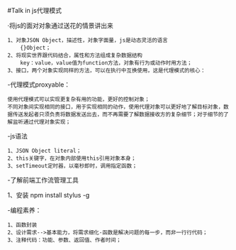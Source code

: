 #Talk in js代理模式

·将js的面对对象通过送花的情景讲出来

    1、对象JSON Object，描述性，对象字面量，js是动态灵活的语言
        {}Object；
    2、将现实世界跟代码结合，属性和方法组成复杂数据结构
        key：value，value值为function方法，对象有行为或动作时用方法；
    3、接口，两个对象实现同样的方法，可以在执行中互换使用，这是代理模式的核心：

-代理模式proxyable：

    使用代理模式可以实现更复杂有用的功能，更好的控制对象；
    不同对象间实现相同的接口，用于实现相同的动作，使用代理对象可以更好地了解目标对象，数据传送发起者只须负责将数据发送出去，而不再需要了解数据接收方的复杂细节；对于细节的了解监听通过代理对象实现；

-js语法

    1、JSON Object literal；
    2、this关键字，在对象内部使用this引用对象本身；
    3、setTimeout定时器，以毫秒即时，调用指定函数；

-了解前端工作流管理工具 

1、安装 npm install stylus -g

-编程素养：

    1、函数封装
    2、设计需求-->基本能力，将需求细化-函数是解决问题的每一步，而非一行行代码；
    3、注释代码：功能、参数、返回值、作者时间；